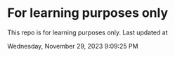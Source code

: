 # For learning purposes only
This repo is for learning purposes only.
Last updated at

Wednesday, November 29, 2023 9:09:25 PM


